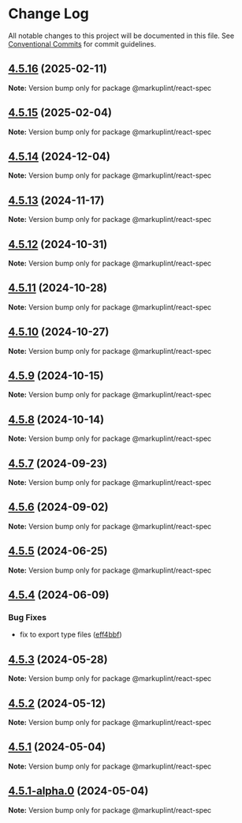 # Change Log

All notable changes to this project will be documented in this file.
See [Conventional Commits](https://conventionalcommits.org) for commit guidelines.

## [4.5.16](https://github.com/markuplint/markuplint/compare/@markuplint/react-spec@4.5.15...@markuplint/react-spec@4.5.16) (2025-02-11)

**Note:** Version bump only for package @markuplint/react-spec

## [4.5.15](https://github.com/markuplint/markuplint/compare/@markuplint/react-spec@4.5.14...@markuplint/react-spec@4.5.15) (2025-02-04)

**Note:** Version bump only for package @markuplint/react-spec

## [4.5.14](https://github.com/markuplint/markuplint/compare/@markuplint/react-spec@4.5.13...@markuplint/react-spec@4.5.14) (2024-12-04)

**Note:** Version bump only for package @markuplint/react-spec

## [4.5.13](https://github.com/markuplint/markuplint/compare/@markuplint/react-spec@4.5.12...@markuplint/react-spec@4.5.13) (2024-11-17)

**Note:** Version bump only for package @markuplint/react-spec

## [4.5.12](https://github.com/markuplint/markuplint/compare/@markuplint/react-spec@4.5.11...@markuplint/react-spec@4.5.12) (2024-10-31)

**Note:** Version bump only for package @markuplint/react-spec

## [4.5.11](https://github.com/markuplint/markuplint/compare/@markuplint/react-spec@4.5.10...@markuplint/react-spec@4.5.11) (2024-10-28)

**Note:** Version bump only for package @markuplint/react-spec

## [4.5.10](https://github.com/markuplint/markuplint/compare/@markuplint/react-spec@4.5.9...@markuplint/react-spec@4.5.10) (2024-10-27)

**Note:** Version bump only for package @markuplint/react-spec

## [4.5.9](https://github.com/markuplint/markuplint/compare/@markuplint/react-spec@4.5.8...@markuplint/react-spec@4.5.9) (2024-10-15)

**Note:** Version bump only for package @markuplint/react-spec

## [4.5.8](https://github.com/markuplint/markuplint/compare/@markuplint/react-spec@4.5.7...@markuplint/react-spec@4.5.8) (2024-10-14)

**Note:** Version bump only for package @markuplint/react-spec

## [4.5.7](https://github.com/markuplint/markuplint/compare/@markuplint/react-spec@4.5.6...@markuplint/react-spec@4.5.7) (2024-09-23)

**Note:** Version bump only for package @markuplint/react-spec

## [4.5.6](https://github.com/markuplint/markuplint/compare/@markuplint/react-spec@4.5.5...@markuplint/react-spec@4.5.6) (2024-09-02)

**Note:** Version bump only for package @markuplint/react-spec

## [4.5.5](https://github.com/markuplint/markuplint/compare/@markuplint/react-spec@4.5.4...@markuplint/react-spec@4.5.5) (2024-06-25)

**Note:** Version bump only for package @markuplint/react-spec

## [4.5.4](https://github.com/markuplint/markuplint/compare/@markuplint/react-spec@4.5.3...@markuplint/react-spec@4.5.4) (2024-06-09)

### Bug Fixes

- fix to export type files ([eff4bbf](https://github.com/markuplint/markuplint/commit/eff4bbfd127574809dc5e15d7cafe87699758ee0))

## [4.5.3](https://github.com/markuplint/markuplint/compare/@markuplint/react-spec@4.5.2...@markuplint/react-spec@4.5.3) (2024-05-28)

**Note:** Version bump only for package @markuplint/react-spec

## [4.5.2](https://github.com/markuplint/markuplint/compare/@markuplint/react-spec@4.5.1...@markuplint/react-spec@4.5.2) (2024-05-12)

**Note:** Version bump only for package @markuplint/react-spec

## [4.5.1](https://github.com/markuplint/markuplint/compare/@markuplint/react-spec@4.5.1-alpha.0...@markuplint/react-spec@4.5.1) (2024-05-04)

**Note:** Version bump only for package @markuplint/react-spec

## [4.5.1-alpha.0](https://github.com/markuplint/markuplint/compare/@markuplint/react-spec@4.5.0...@markuplint/react-spec@4.5.1-alpha.0) (2024-05-04)

**Note:** Version bump only for package @markuplint/react-spec
